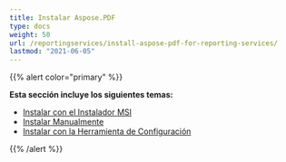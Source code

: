 ```yaml
---
title: Instalar Aspose.PDF
type: docs
weight: 50
url: /reportingservices/install-aspose-pdf-for-reporting-services/
lastmod: "2021-06-05"
---
```


{{% alert color="primary" %}}

**Esta sección incluye los siguientes temas:**

- [Instalar con el Instalador MSI](/pdf/reportingservices/install-with-msi-installer/)
- [Instalar Manualmente](/pdf/reportingservices/install-manually/)
- [Instalar con la Herramienta de Configuración](/pdf/reportingservices/install-with-configuring-tool/)

{{% /alert %}}